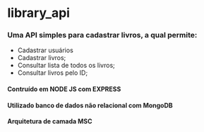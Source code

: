 # library_api

### Uma API simples para cadastrar livros, a qual permite:
* Cadastrar usuários
* Cadastrar livros;
* Consultar lista de todos os livros;
* Consultar livros pelo ID;

#### Contruído em NODE JS com EXPRESS
#### Utilizado banco de dados não relacional com MongoDB
#### Arquitetura de camada MSC

